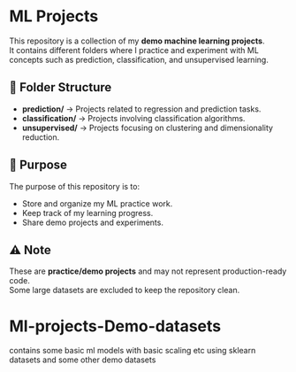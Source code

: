 # ML Projects

This repository is a collection of my **demo machine learning projects**.  
It contains different folders where I practice and experiment with ML concepts such as prediction, classification, and unsupervised learning.

## 📂 Folder Structure
- **prediction/** → Projects related to regression and prediction tasks.  
- **classification/** → Projects involving classification algorithms.  
- **unsupervised/** → Projects focusing on clustering and dimensionality reduction.  

## 🚀 Purpose
The purpose of this repository is to:
- Store and organize my ML practice work.  
- Keep track of my learning progress.  
- Share demo projects and experiments.  

## ⚠️ Note
These are **practice/demo projects** and may not represent production-ready code.  
Some large datasets are excluded to keep the repository clean.  
# Ml-projects-Demo-datasets
contains some basic ml models with basic scaling etc using sklearn datasets and some other demo datasets
